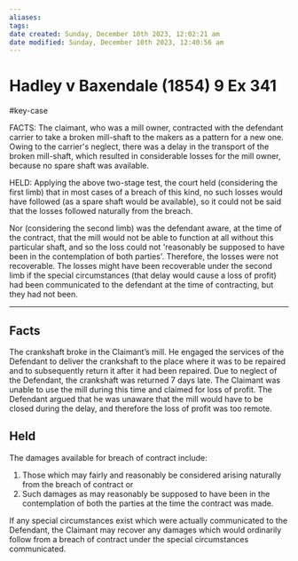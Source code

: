 ```yaml
---
aliases: 
tags: 
date created: Sunday, December 10th 2023, 12:02:21 am
date modified: Sunday, December 10th 2023, 12:40:56 am
---
```


# Hadley v Baxendale (1854) 9 Ex 341

#key-case

FACTS: The claimant, who was a mill owner, contracted with the defendant carrier to take a broken mill-shaft to the makers as a pattern for a new one. Owing to the carrier's neglect, there was a delay in the transport of the broken mill-shaft, which resulted in considerable losses for the mill owner, because no spare shaft was available.

HELD: Applying the above two-stage test, the court held (considering the first limb) that in most cases of a breach of this kind, no such losses would have followed (as a spare shaft would be available), so it could not be said that the losses followed naturally from the breach.

Nor (considering the second limb) was the defendant aware, at the time of the contract, that the mill would not be able to function at all without this particular shaft, and so the loss could not 'reasonably be supposed to have been in the contemplation of both parties'. Therefore, the losses were not recoverable. The losses might have been recoverable under the second limb if the special circumstances (that delay would cause a loss of profit) had been communicated to the defendant at the time of contracting, but they had not been.

---

## Facts

The crankshaft broke in the Claimant’s mill. He engaged the services of the Defendant to deliver the crankshaft to the place where it was to be repaired and to subsequently return it after it had been repaired. Due to neglect of the Defendant, the crankshaft was returned 7 days late. The Claimant was unable to use the mill during this time and claimed for loss of profit. The Defendant argued that he was unaware that the mill would have to be closed during the delay, and therefore the loss of profit was too remote.

## Held

The damages available for breach of contract include:

1. Those which may fairly and reasonably be considered arising naturally from the breach of contract or
2. Such damages as may reasonably be supposed to have been in the contemplation of both the parties at the time the contract was made.

If any special circumstances exist which were actually communicated to the Defendant, the Claimant may recover any damages which would ordinarily follow from a breach of contract under the special circumstances communicated.
